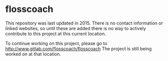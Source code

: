 # flosscoach
This repository was last updated in 2015.
There is no contact information or linked websites, so until these are added
there is no way to actively contribute to this project at this current location.

To continue working on this project, please go to http://www.gitlab.com/flosscoach/flosscoach
The project is still being worked on at that location.
